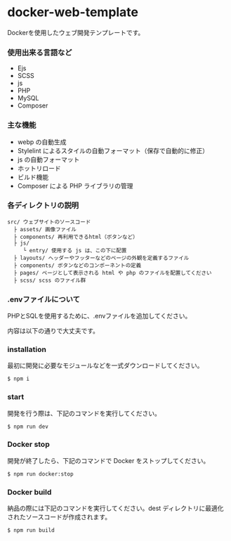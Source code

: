 # docker-web-template

Dockerを使用したウェブ開発テンプレートです。

### 使用出来る言語など

- Ejs
- SCSS
- js
- PHP
- MySQL
- Composer

### 主な機能

- webp の自動生成
- Stylelint によるスタイルの自動フォーマット（保存で自動的に修正）
- js の自動フォーマット
- ホットリロード
- ビルド機能
- Composer による PHP ライブラリの管理

### 各ディレクトリの説明

```
src/ ウェブサイトのソースコード
  ├ assets/ 画像ファイル
  ├ components/ 再利用できるhtml（ボタンなど）
  ├ js/
     └ entry/ 使用する js は、この下に配置
  ├ layouts/ ヘッダーやフッターなどのページの外観を定義するファイル
  ├ components/ ボタンなどのコンポーネントの定義
  ├ pages/ ページとして表示される html や php のファイルを配置してください
  ├ scss/ scss のファイル群
```

### .envファイルについて

PHPとSQLを使用するために、.envファイルを追加してください。

内容は以下の通りで大丈夫です。

### installation

最初に開発に必要なモジュールなどを一式ダウンロードしてください。

```bash
$ npm i
```

### start

開発を行う際は、下記のコマンドを実行してください。

```bash
$ npm run dev
```

### Docker stop

開発が終了したら、下記のコマンドで Docker をストップしてください。

```bash
$ npm run docker:stop
```

### Docker build

納品の際には下記のコマンドを実行してください。dest ディレクトリに最適化されたソースコードが作成されます。

```bash
$ npm run build
```
